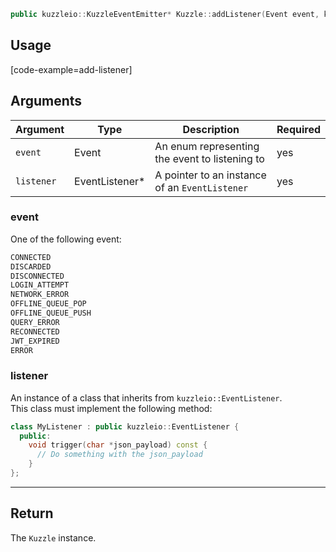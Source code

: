 ```cpp
public kuzzleio::KuzzleEventEmitter* Kuzzle::addListener(Event event, kuzzleio::EventListener* listener)
```

## Usage

[code-example=add-listener]

## Arguments

| Argument | Type | Description | Required |
|--------|------|-------------|------------ |
| `event` | Event | An enum representing the event to listening to  | yes |
| `listener` | EventListener* | A pointer to an instance of an `EventListener` | yes |

### event

One of the following event:
```cpp
CONNECTED
DISCARDED
DISCONNECTED
LOGIN_ATTEMPT
NETWORK_ERROR
OFFLINE_QUEUE_POP
OFFLINE_QUEUE_PUSH
QUERY_ERROR
RECONNECTED
JWT_EXPIRED
ERROR
```

### listener

An instance of a class that inherits from `kuzzleio::EventListener`.  
This class must implement the following method:
```cpp
class MyListener : public kuzzleio::EventListener {
  public:
    void trigger(char *json_payload) const {
      // Do something with the json_payload
    }
};
```

---

## Return

The `Kuzzle` instance.

